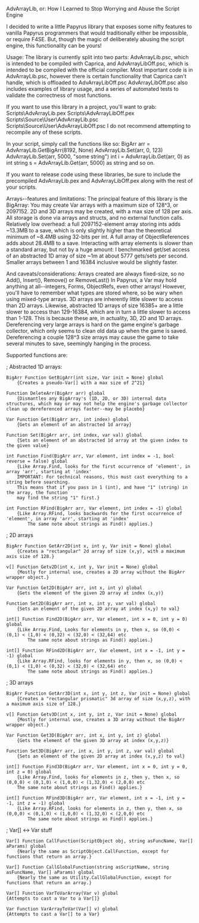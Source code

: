 AdvArrayLib, or: How I Learned to Stop Worrying and Abuse the Script Engine

I decided to write a little Papyrus library that exposes some nifty features to vanilla Papyrus programmers that would traditionally either be impossible, or require F4SE. But, though the magic of deliberately abusing the script engine, this functionality can be yours!

Usage:
The library is currently split into two parts:
	AdvArrayLib.psc, which is intended to be compiled with Caprica, and
	AdvArrayLibOff.psc, which is intended to be compiled with the official compiler.
Most important code is in AdvArrayLib.psc, however there is certain functionality that Caprica can't handle, which is offloaded to AdvArrayLibOff.psc
AdvArrayLibOff.psc also includes examples of library usage, and a series of automated tests to validate the correctness of most functions.

If you want to use this library in a project, you'll want to grab:
	Scripts\AdvArrayLib.pex
	Scripts\AdvArrayLibOff.pex
	Scripts\Source\User\AdvArrayLib.psc
	Scripts\Source\User\AdvArrayLibOff.psc
I do not recommend attempting to recompile any of these scripts.
	
In your script, simply call the functions like so:
	BigArr arr = AdvArrayLib.GetBigArr(8192, None)
	AdvArrayLib.Set(arr, 0, 123)
	AdvArrayLib.Set(arr, 5000, "some string")
	int i = AdvArrayLib.Get(arr, 0) as int
	string s = AdvArrayLib.Get(arr, 5000) as string
and so on.
	
If you want to release code using these libraries, be sure to include the precompiled AdvArrayLib.pex and AdvArrayLibOff.pex along with the rest of your scripts.
	
	
Arrays--features and limitations:
The principal feature of this library is the BigArray:
	You may create Var arrays with a maximum size of 128^3, or 2097152.
	2D and 3D arrays may be created, with a max size of 128 per axis.
	All storage is done via arrays and structs, and no external function calls.
	Relatively low overhead: a full 2097152-element array storing ints adds ~13.3MB to a save, which is only slightly higher than the theoretical minimum of ~8.4MB using 32-bits per int. A full array of ObjectReferences adds about 28.4MB to a save.
	Interacting with array elements is slower than a standard array, but not by a huge amount: I benchmarked get/set access of an abstracted 1D array of size ~1m at about 5777 gets/sets per second. Smaller arrays between 1 and 16384 inclusive would be slightly faster.


And caveats/considerations:
	Arrays created are always fixed-size, so no Add(), Insert(), Remove() or RemoveLast()
	In Papyrus, a Var may hold anything at all--integers, Forms, ObjectRefs, even other arrays! However, you'll have to remember what types are stored where, so be wary when using mixed-type arrays.
	3D arrays are inherently little slower to access than 2D arrays.
	Likewise, abstracted 1D arrays of size 16385+ are a little slower to access than 129-16384, which are in turn a little slower to access than 1-128. This is because these are, in actuality, 3D, 2D and 1D arrays.
	Dereferencing very large arrays is hard on the game engine's garbage collector, which only seems to clean old data up when the game is saved. Dereferencing a couple 128^3 size arrays may cause the game to take several minutes to save, seemingly hanging in the process.


Supported functions are:

; Abstracted 1D arrays:

	BigArr Function GetBigArr(int size, Var init = None) global
		{Creates a pseudo-Var[] with a max size of 2^21}

	Function DeleteArr(BigArr arr) global
		{Dismantles any BigArray's (1D, 2D, or 3D) internal data structures, which may or may not help the engine's garbage collector clean up dereferenced arrays faster--may be placebo}

	Var Function Get(BigArr arr, int index) global
		{Gets an element of an abstracted 1d array}

	Function Set(BigArr arr, int index, var val) global
		{Sets an element of an abstracted 1d array at the given index to the given value}

	int Function Find(BigArr arr, Var element, int index = -1, bool reverse = false) global
		{Like Array.Find, looks for the first occurrence of 'element', in array 'arr', starting at 'index'
		IMPORTANT: For technical reasons, this must cast everything to a string before searching.
		This means that if you pass in 1 (int), and have "1" (string) in the array, the function
		may find the string "1" first.}

	int Function RFind(BigArr arr, Var element, int index = -1) global
		{Like Array.RFind, looks backwards for the first occurrence of 'element', in array 'arr', starting at 'index'
			The same note about strings as Find() applies.}

; 2D arrays

	BigArr Function GetArr2D(int x, int y, Var init = None) global
		{Creates a "rectangular" 2d array of size (x,y), with a maximum axis size of 128.}

	v[] Function Getv2D(int x, int y, Var init = None) global
		{Mostly for internal use, creates a 2D array without the BigArr wrapper object.}

	Var Function Get2D(BigArr arr, int x, int y) global
		{Gets the element of the given 2D array at index (x,y)}
	
	Function Set2D(BigArr arr, int x, int y, var val) global
		{Sets an element of the given 2D array at index (x,y) to val}

	int[] Function Find2D(BigArr arr, Var element, int x = 0, int y = 0) global
		{Like Array.Find, Looks for elements in y, then x, so (0,0) < (0,1) < (1,0) < (0,32) < (32,0) < (32,64) etc
			The same note about strings as Find() applies.}

	int[] Function RFind2D(BigArr arr, Var element, int x = -1, int y = -1) global
		{Like Array.RFind, looks for elements in y, then x, so (0,0) < (0,1) < (1,0) < (0,32) < (32,0) < (32,64) etc
			The same note about strings as Find() applies.}

; 3D arrays

	BigArr Function GetArr3D(int x, int y, int z, Var init = None) global
		{Creates a "rectangular prismatic" 3d array of size (x,y,z), with a maximum axis size of 128.}
		
	v[] Function Getv3D(int x, int y, int z, Var init = None) global
		{Mostly for internal use, creates a 3D array without the BigArr wrapper object.}

	Var Function Get3D(BigArr arr, int x, int y, int z) global
		{Gets the element of the given 3D array at index (x,y,z)}

	Function Set3D(BigArr arr, int x, int y, int z, var val) global
		{Sets an element of the given 2D array at index (x,y,z) to val}

	int[] Function Find3D(BigArr arr, Var element, int x = 0, int y = 0, int z = 0) global
		{Like Array.Find, looks for elements in z, then y, then x, so (0,0,0) < (0,1,0) < (1,0,0) < (1,32,0) < (2,0,0) etc
		The same note about strings as Find() applies.}

	int[] Function RFind3D(BigArr arr, Var element, int x = -1, int y = -1, int z = -1) global
		{Like Array.RFind, looks for elements in z, then y, then x, so (0,0,0) < (0,1,0) < (1,0,0) < (1,32,0) < (2,0,0) etc
			The same note about strings as Find() applies.}

; Var[] <-> Var stuff

	Var[] Function CallFunction(ScriptObject obj, string asFuncName, Var[] aParams) global
		{Nearly the same as ScriptObject.CallFunction, except for functions that return an array.}

	Var[] Function CallGlobalFunction(string asScriptName, string asFuncName, Var[] aParams) global
		{Nearly the same as Utility.CallGlobalFunction, except for functions that return an array.}

	Var[] Function VarToVarArray(Var v) global
	{Attempts to cast a Var to a Var[]}

	Var Function VarArrayToVar(Var[] v) global
	{Attempts to cast a Var[] to a Var}
